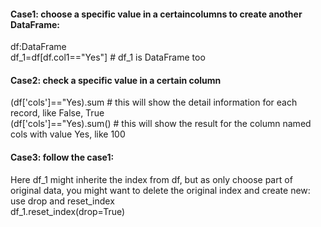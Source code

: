 #### Case1: choose a specific value in a certaincolumns to create another DataFrame:
df:DataFrame  
df_1=df[df.col1=="Yes"] # df_1 is DataFrame too

#### Case2: check a specific value in a certain column
(df['cols']=="Yes).sum  # this will show the detail information for each record, like False, True  
(df['cols']=="Yes).sum() # this will show the result for the column named cols with value Yes, like 100

#### Case3: follow the case1:
Here df_1 might inherite the index from df, but as only choose part of original data, you might want to delete the original index and create new:  
use drop and reset_index  
df_1.reset_index(drop=True)
